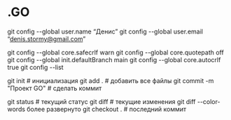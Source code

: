 # .GO
git config --global user.name “Денис”
git config --global user.email “denis.stormy@gmail.com”


git config --global core.safecrlf warn
git config --global core.quotepath off
git config --global init.defaultBranch main
git config --global core.autocrlf true
git config --list

git init # инициализация
git add . # добавить все файлы
git commit -m "Проект GO" # сделать коммит

git status # текущий статус
git diff # текущие изменения
git diff --color-words более развернуто
git checkout . # последний коммит